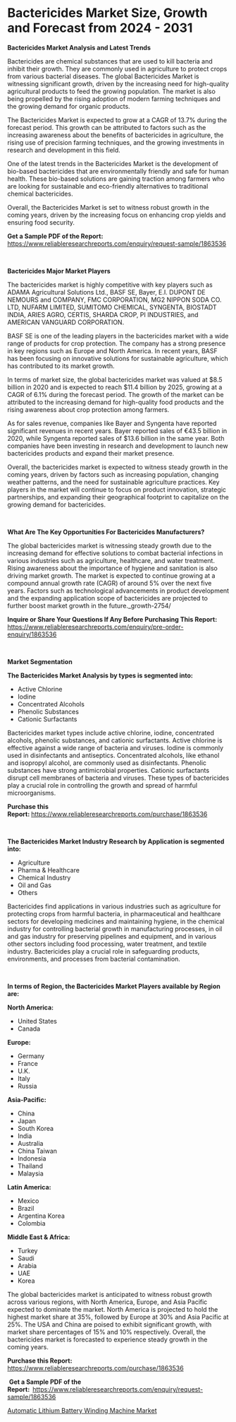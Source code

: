 <p><h1>Bactericides Market Size, Growth and Forecast from 2024 - 2031</h1></p><p><strong>Bactericides Market Analysis and Latest Trends</strong></p>
<p><p>Bactericides are chemical substances that are used to kill bacteria and inhibit their growth. They are commonly used in agriculture to protect crops from various bacterial diseases. The global Bactericides Market is witnessing significant growth, driven by the increasing need for high-quality agricultural products to feed the growing population. The market is also being propelled by the rising adoption of modern farming techniques and the growing demand for organic products.</p><p>The Bactericides Market is expected to grow at a CAGR of 13.7% during the forecast period. This growth can be attributed to factors such as the increasing awareness about the benefits of bactericides in agriculture, the rising use of precision farming techniques, and the growing investments in research and development in this field.</p><p>One of the latest trends in the Bactericides Market is the development of bio-based bactericides that are environmentally friendly and safe for human health. These bio-based solutions are gaining traction among farmers who are looking for sustainable and eco-friendly alternatives to traditional chemical bactericides.</p><p>Overall, the Bactericides Market is set to witness robust growth in the coming years, driven by the increasing focus on enhancing crop yields and ensuring food security.</p></p>
<p><strong>Get a Sample PDF of the Report:&nbsp;</strong> <a href="https://www.reliableresearchreports.com/enquiry/request-sample/1863536">https://www.reliableresearchreports.com/enquiry/request-sample/1863536</a></p>
<p>&nbsp;</p>
<p><strong>Bactericides Major Market Players</strong></p>
<p><p>The bactericides market is highly competitive with key players such as ADAMA Agricultural Solutions Ltd., BASF SE, Bayer, E.I. DUPONT DE NEMOURS and COMPANY, FMC CORPORATION, MG2 NIPPON SODA CO. LTD, NUFARM LIMITED, SUMITOMO CHEMICAL, SYNGENTA, BIOSTADT INDIA, ARIES AGRO, CERTIS, SHARDA CROP, PI INDUSTRIES, and AMERICAN VANGUARD CORPORATION.</p><p>BASF SE is one of the leading players in the bactericides market with a wide range of products for crop protection. The company has a strong presence in key regions such as Europe and North America. In recent years, BASF has been focusing on innovative solutions for sustainable agriculture, which has contributed to its market growth.</p><p>In terms of market size, the global bactericides market was valued at $8.5 billion in 2020 and is expected to reach $11.4 billion by 2025, growing at a CAGR of 6.1% during the forecast period. The growth of the market can be attributed to the increasing demand for high-quality food products and the rising awareness about crop protection among farmers.</p><p>As for sales revenue, companies like Bayer and Syngenta have reported significant revenues in recent years. Bayer reported sales of €43.5 billion in 2020, while Syngenta reported sales of $13.6 billion in the same year. Both companies have been investing in research and development to launch new bactericides products and expand their market presence.</p><p>Overall, the bactericides market is expected to witness steady growth in the coming years, driven by factors such as increasing population, changing weather patterns, and the need for sustainable agriculture practices. Key players in the market will continue to focus on product innovation, strategic partnerships, and expanding their geographical footprint to capitalize on the growing demand for bactericides.</p></p>
<p>&nbsp;</p>
<p><strong>What Are The Key Opportunities For Bactericides Manufacturers?</strong></p>
<p><p>The global bactericides market is witnessing steady growth due to the increasing demand for effective solutions to combat bacterial infections in various industries such as agriculture, healthcare, and water treatment. Rising awareness about the importance of hygiene and sanitation is also driving market growth. The market is expected to continue growing at a compound annual growth rate (CAGR) of around 5% over the next five years. Factors such as technological advancements in product development and the expanding application scope of bactericides are projected to further boost market growth in the future._growth-2754/</p></p>
<p><strong>Inquire or Share Your Questions If Any Before Purchasing This Report:</strong> <a href="https://www.reliableresearchreports.com/enquiry/pre-order-enquiry/1863536">https://www.reliableresearchreports.com/enquiry/pre-order-enquiry/1863536</a></p>
<p>&nbsp;</p>
<p><strong>Market Segmentation</strong></p>
<p><strong>The Bactericides Market Analysis by types is segmented into:</strong></p>
<p><ul><li>Active Chlorine</li><li>Iodine</li><li>Concentrated Alcohols</li><li>Phenolic Substances</li><li>Cationic Surfactants</li></ul></p>
<p><p>Bactericides market types include active chlorine, iodine, concentrated alcohols, phenolic substances, and cationic surfactants. Active chlorine is effective against a wide range of bacteria and viruses. Iodine is commonly used in disinfectants and antiseptics. Concentrated alcohols, like ethanol and isopropyl alcohol, are commonly used as disinfectants. Phenolic substances have strong antimicrobial properties. Cationic surfactants disrupt cell membranes of bacteria and viruses. These types of bactericides play a crucial role in controlling the growth and spread of harmful microorganisms.</p></p>
<p><strong>Purchase this Report:&nbsp;</strong><a href="https://www.reliableresearchreports.com/purchase/1863536">https://www.reliableresearchreports.com/purchase/1863536</a></p>
<p>&nbsp;</p>
<p><strong>The Bactericides Market Industry Research by Application is segmented into:</strong></p>
<p><ul><li>Agriculture</li><li>Pharma & Healthcare</li><li>Chemical Industry</li><li>Oil and Gas</li><li>Others</li></ul></p>
<p><p>Bactericides find applications in various industries such as agriculture for protecting crops from harmful bacteria, in pharmaceutical and healthcare sectors for developing medicines and maintaining hygiene, in the chemical industry for controlling bacterial growth in manufacturing processes, in oil and gas industry for preserving pipelines and equipment, and in various other sectors including food processing, water treatment, and textile industry. Bactericides play a crucial role in safeguarding products, environments, and processes from bacterial contamination.</p></p>
<p>&nbsp;</p>
<p><strong>In terms of Region, the Bactericides Market Players available by Region are:</strong></p>
<p>
    <p> <strong> North America: </strong>
        <ul>
            <li>United States</li>
            <li>Canada</li>
        </ul>
        </p> 
    <p> <strong> Europe: </strong>
        <ul>
            <li>Germany</li>
            <li>France</li>
            <li>U.K.</li>
            <li>Italy</li>
            <li>Russia</li>
        </ul>
        </p> 
    <p> <strong> Asia-Pacific: </strong>
        <ul>
            <li>China</li>
            <li>Japan</li>
            <li>South Korea</li>
            <li>India</li>
            <li>Australia</li>
            <li>China Taiwan</li>
            <li>Indonesia</li>
            <li>Thailand</li>
            <li>Malaysia</li>
        </ul>
        </p> 
    <p> <strong> Latin America: </strong>
        <ul>
            <li>Mexico</li>
            <li>Brazil</li>
            <li>Argentina Korea</li>
            <li>Colombia</li>
        </ul>
        </p> 
    <p> <strong> Middle East & Africa: </strong>
        <ul>
            <li>Turkey</li>
            <li>Saudi</li>
            <li>Arabia</li>
            <li>UAE</li>
            <li>Korea</li>
        </ul>
    </p>
    </p>
<p><p>The global bactericides market is anticipated to witness robust growth across various regions, with North America, Europe, and Asia Pacific expected to dominate the market. North America is projected to hold the highest market share at 35%, followed by Europe at 30% and Asia Pacific at 25%. The USA and China are poised to exhibit significant growth, with market share percentages of 15% and 10% respectively. Overall, the bactericides market is forecasted to experience steady growth in the coming years.</p></p>
<p><strong>Purchase this Report: </strong><a href="https://www.reliableresearchreports.com/purchase/1863536">https://www.reliableresearchreports.com/purchase/1863536</a></p>
<p>&nbsp;<strong>Get a Sample PDF of the Report:&nbsp;&nbsp;</strong><a href="https://www.reliableresearchreports.com/enquiry/request-sample/1863536">https://www.reliableresearchreports.com/enquiry/request-sample/1863536</a></p>
<p><strong></strong></p>
<p><p><a href="https://invited-way-688.notion.site/Automatic-Lithium-Battery-Winding-Machine-Market-Provides-Detailed-Segmentation-of-this-Market-based-58381672c5c54780a744373668e381f5">Automatic Lithium Battery Winding Machine Market</a></p></p>